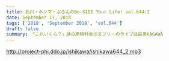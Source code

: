 ```yaml
---
title: 石川・ホンマ・ぶるんのBe-SIDE Your Life! vol.644-2
date: September 17, 2018
tags: ['2018', 'September 2018', 'vol.644']
draft: false
summary: 「これいくら？」謎の原稿料金注文フリーのライブは最高KAGAWA
---
```


http://project-phi.ddo.jp/ishikawa/ishikawa644_2.mp3